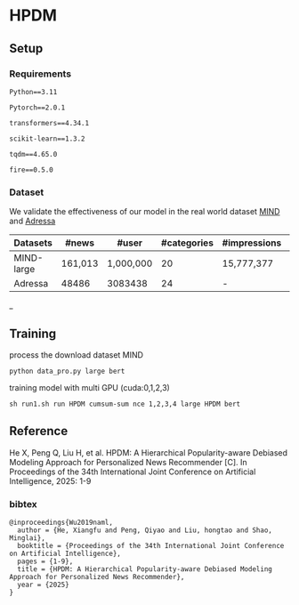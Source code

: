 # HPDM

## Setup

### Requirements
```Python==3.11```

```Pytorch==2.0.1```

```transformers==4.34.1```

```scikit-learn==1.3.2```

```tqdm==4.65.0```

```fire==0.5.0```

### Dataset
We validate the effectiveness of our model in the real world dataset [MIND](https://msnews.github.io/) and [Adressa](https://dl.acm.org/doi/pdf/10.1145/3106426.3109436)

|Datasets|#news|#user|#categories|#impressions|#click
|-|-|-|-|-|-|
|MIND-large|161,013|1,000,000|20|15,777,377|24,155,470
|Adressa|48486|3083438|24|-|27223576
_
## Training

process the download dataset MIND
```
python data_pro.py large bert
```



training model with multi GPU (cuda:0,1,2,3)
```
sh run1.sh run HPDM cumsum-sum nce 1,2,3,4 large HPDM bert
```

## Reference


He X, Peng Q, Liu H, et al. HPDM: A Hierarchical Popularity-aware Debiased Modeling Approach for Personalized News Recommender [C]. In Proceedings of the 34th International Joint Conference on Artificial Intelligence, 2025: 1-9

### bibtex
```
@inproceedings{Wu2019naml,
  author = {He, Xiangfu and Peng, Qiyao and Liu, hongtao and Shao, Minglai},
  booktitle = {Proceedings of the 34th International Joint Conference on Artificial Intelligence},
  pages = {1-9},
  title = {HPDM: A Hierarchical Popularity-aware Debiased Modeling Approach for Personalized News Recommender},
  year = {2025}
}
```
